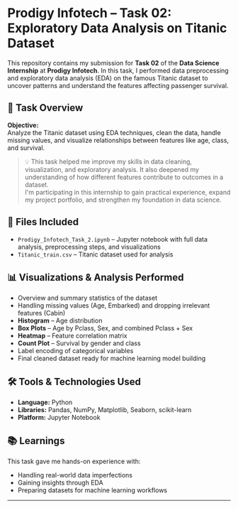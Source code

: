 # Prodigy Infotech – Task 02: Exploratory Data Analysis on Titanic Dataset

This repository contains my submission for **Task 02** of the **Data Science Internship** at **Prodigy Infotech**. In this task, I performed data preprocessing and exploratory data analysis (EDA) on the famous Titanic dataset to uncover patterns and understand the features affecting passenger survival.

## 📌 Task Overview

**Objective:**  
Analyze the Titanic dataset using EDA techniques, clean the data, handle missing values, and visualize relationships between features like age, class, and survival.

> 💡 This task helped me improve my skills in data cleaning, visualization, and exploratory analysis. It also deepened my understanding of how different features contribute to outcomes in a dataset.  
> I'm participating in this internship to gain practical experience, expand my project portfolio, and strengthen my foundation in data science.

## 📁 Files Included

- `Prodigy_Infotech_Task_2.ipynb` – Jupyter notebook with full data analysis, preprocessing steps, and visualizations  
- `Titanic_train.csv` – Titanic dataset used for analysis

## 📊 Visualizations & Analysis Performed

- Overview and summary statistics of the dataset  
- Handling missing values (Age, Embarked) and dropping irrelevant features (Cabin)  
- **Histogram** – Age distribution  
- **Box Plots** – Age by Pclass, Sex, and combined Pclass + Sex  
- **Heatmap** – Feature correlation matrix  
- **Count Plot** – Survival by gender and class  
- Label encoding of categorical variables  
- Final cleaned dataset ready for machine learning model building

## 🛠️ Tools & Technologies Used

- **Language:** Python  
- **Libraries:** Pandas, NumPy, Matplotlib, Seaborn, scikit-learn  
- **Platform:** Jupyter Notebook

## 📚 Learnings

This task gave me hands-on experience with:
- Handling real-world data imperfections
- Gaining insights through EDA
- Preparing datasets for machine learning workflows

---

